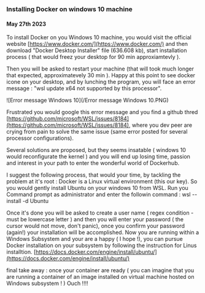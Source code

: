 <h3> Installing Docker on windows 10 machine </h3>
<h4> May 27th 2023 </h4>


To install Docker on you Windows 10 machine, you would visit the official website [https://www.docker.com/](https://www.docker.com/)
and then download "Docker Desktop Installer" file (636.608 kb), start installation process ( that would freez your desktop for 90 min approxiamtevly ).

Then you will be asked to restart your machine (that will took much longer that expected, approximatevely 30 min ).
Happy at this point to see docker icone on your desktop, and by lunching the program, you will face an error message : 
 "wsl update x64 not supported by this processor".
 
 ![Error message Windows 10](/Error message Windows 10.PNG)
 
Frustrated you would google this error message and you find a github thred [https://github.com/microsoft/WSL/issues/8184](https://github.com/microsoft/WSL/issues/8184), where you dev peer 
are crying from pain to solve the same issue (same error posted for several processor configurations). 

Several solutions are proposed, but they seems insatable ( windows 10 would reconfigurate the kernel ) and you will end up losing time, passion and interest
in your path to enter the wonderful world of Dockerhub. 

I suggest the following process, that would your time, by tackling the problem at it's root :  Docker is a Linux virtual environment (this our key).
So you would gently install Ubuntu on your windows 10 from WSL.
Run you Command prompt as administrator and enter the followin command : 
wsl --install -d Ubuntu

Once it's done you will be asked to create a user name ( regex condition - must be lowercase letter ) and then you will enter your password ( the cursor would not 
move, don't panic), once you confirm your password (again!) your installation will be accomplished.
Now you are running within a Windows Subsystem and your are a happy ( I hope !), you can pursue Docker installation on your subsystem by following the instruction for Linus installtion. 
[https://docs.docker.com/engine/install/ubuntu/](https://docs.docker.com/engine/install/ubuntu/)

final take away : once your container are ready ( you can imagine that you are running a container of an image installed on virtual machine hosted on Windows subsystem ! ) Ouch !!!!  


